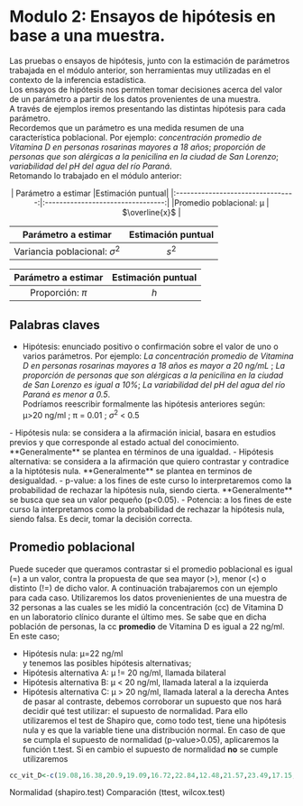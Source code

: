 # Modulo 2: Ensayos de hipótesis en base a una muestra.  
Las pruebas o ensayos de hipótesis, junto con la estimación de parámetros trabajada en el módulo anterior, son herramientas muy utilizadas en el contexto de la inferencia estadística.  
Los ensayos de hipótesis nos permiten tomar decisiones acerca del valor de un parámetro a partir de los datos provenientes de una muestra.  
A través de ejemplos iremos presentando las distintas hipótesis para cada parámetro.  
Recordemos que un parámetro es una medida resumen de una característica poblacional. Por ejemplo: _concentración promedio de Vitamina D en personas rosarinas mayores a 18 años_; _proporción de personas que son alérgicas a la penicilina en la ciudad de San Lorenzo_; _variabilidad del pH del agua del río Paraná_.  
Retomando lo trabajado en el módulo anterior:  
<div align="center">
| Parámetro a estimar |Estimación puntual|
|:---------------------------------:|:---------------------------------:|
|Promedio poblacional: μ | $\overline{x}$ |

| Parámetro a estimar |Estimación puntual|
|:---------------------------------:|:---------------------------------:|
|Variancia poblacional: $σ^2$ | $s^2$ |

| Parámetro a estimar |Estimación puntual|
|:---------------------------------:|:---------------------------------:|
|Proporción: *π* | _h_ |
</div>  

## Palabras claves   
- Hipótesis: enunciado positivo o confirmación sobre el valor de uno o varios parámetros. Por ejemplo: *La concentración promedio de Vitamina D en personas rosarinas mayores a 18 años es mayor a 20 ng/mL* ; _La proporción de personas que son alérgicas a la penicilina en la ciudad de San Lorenzo es igual a 10%_; _La variabilidad del pH del agua del río Paraná es menor a 0.5_.  
Podríamos reescribir formalmente las hipótesis anteriores según:  
μ>20 ng/ml ; π = 0.01 ; $σ^2$ < 0.5  
</div>  
- Hipótesis nula: se considera a la afirmación inicial, basara en estudios previos y que corresponde al estado actual del conocimiento. **Generalmente** se plantea en términos de una igualdad.  
- Hipótesis alternativa: se considera a la afirmación que quiero contrastar y contradice a la hiptótesis nula. **Generalmente** se plantea en terminos de desigualdad.
- p-value: a los fines de este curso lo interpretaremos como la probabilidad de rechazar la hipótesis nula, siendo cierta. **Generalmente** se busca que sea un valor pequeño (p<0.05).  
- Potencia: a los fines de este curso la interpretamos como la probabilidad de rechazar la hipótesis nula, siendo falsa. Es decir, tomar la decisión correcta.  

## Promedio poblacional  
Puede suceder que queramos contrastar si el promedio poblacional es igual (=) a un valor, contra la propuesta de que sea mayor (>), menor (<) o distinto (!=) de dicho valor. A continuación trabajaremos con un ejemplo para cada caso.
Utilizaremos los datos provenienientes de una muestra de 32 personas a las cuales se les midió la concentración (cc) de Vitamina D en un laboratorio clínico durante el último mes. Se sabe que en dicha población de personas, la cc **promedio** de Vitamina D es igual a 22 ng/ml.  
En este caso;  
- Hipótesis nula: μ=22 ng/ml  
y tenemos las posibles hipótesis alternativas;  
- Hipótesis alternativa A: μ $!=$ 20 ng/ml, llamada bilateral  
- Hipótesis alternativa B: μ < 20 ng/ml, llamada lateral a la izquierda  
- Hipótesis alternativa C: μ > 20 ng/ml, llamada lateral a la derecha
Antes de pasar al contraste, debemos corroborar un supuesto que nos hará decidir qué test utilizar: el supuesto de normalidad.
Para ello utilizaremos el test de Shapiro que, como todo test, tiene una hipótesis nula y es que la variable tiene una distribución normal. En caso de que se cumpla el supuesto de normalidad (p-value>0.05), aplicaremos la función t.test. Si en cambio el supuesto de normalidad **no** se cumple utilizaremos 

```R
cc_vit_D<-c(19.08,16.38,20.9,19.09,16.72,22.84,12.48,21.57,23.49,17.15,23.05,14.73,15.36,22.33,26.7,16.09,11.88,24.58,12.37,28.9,15.3,22.83,19.86,24.65,17.94,22.35,27.6,20.96,12.49,28.21,21.96,21.09)
```



Normalidad (shapiro.test)
Comparación (ttest, wilcox.test)
